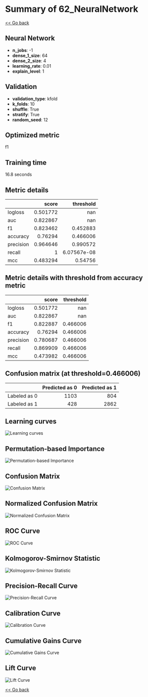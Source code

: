 # Summary of 62_NeuralNetwork

[<< Go back](../README.md)


## Neural Network
- **n_jobs**: -1
- **dense_1_size**: 64
- **dense_2_size**: 4
- **learning_rate**: 0.01
- **explain_level**: 1

## Validation
 - **validation_type**: kfold
 - **k_folds**: 10
 - **shuffle**: True
 - **stratify**: True
 - **random_seed**: 12

## Optimized metric
f1

## Training time

16.8 seconds

## Metric details
|           |    score |     threshold |
|:----------|---------:|--------------:|
| logloss   | 0.501772 | nan           |
| auc       | 0.822867 | nan           |
| f1        | 0.823462 |   0.452883    |
| accuracy  | 0.76294  |   0.466006    |
| precision | 0.964646 |   0.990572    |
| recall    | 1        |   6.07567e-08 |
| mcc       | 0.483294 |   0.54756     |


## Metric details with threshold from accuracy metric
|           |    score |   threshold |
|:----------|---------:|------------:|
| logloss   | 0.501772 |  nan        |
| auc       | 0.822867 |  nan        |
| f1        | 0.822887 |    0.466006 |
| accuracy  | 0.76294  |    0.466006 |
| precision | 0.780687 |    0.466006 |
| recall    | 0.869909 |    0.466006 |
| mcc       | 0.473982 |    0.466006 |


## Confusion matrix (at threshold=0.466006)
|              |   Predicted as 0 |   Predicted as 1 |
|:-------------|-----------------:|-----------------:|
| Labeled as 0 |             1103 |              804 |
| Labeled as 1 |              428 |             2862 |

## Learning curves
![Learning curves](learning_curves.png)

## Permutation-based Importance
![Permutation-based Importance](permutation_importance.png)
## Confusion Matrix

![Confusion Matrix](confusion_matrix.png)


## Normalized Confusion Matrix

![Normalized Confusion Matrix](confusion_matrix_normalized.png)


## ROC Curve

![ROC Curve](roc_curve.png)


## Kolmogorov-Smirnov Statistic

![Kolmogorov-Smirnov Statistic](ks_statistic.png)


## Precision-Recall Curve

![Precision-Recall Curve](precision_recall_curve.png)


## Calibration Curve

![Calibration Curve](calibration_curve_curve.png)


## Cumulative Gains Curve

![Cumulative Gains Curve](cumulative_gains_curve.png)


## Lift Curve

![Lift Curve](lift_curve.png)



[<< Go back](../README.md)
